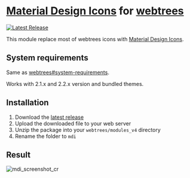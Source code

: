 # [Material Design Icons](https://materialdesignicons.com/) for [webtrees](https://www.webtrees.net/)

[![Latest Release](https://img.shields.io/github/release/UksusoFF/webtrees-mdi.svg)](https://github.com/UksusoFF/webtrees-mdi/releases/latest)

This module replace most of webtrees icons with [Material Design Icons](https://materialdesignicons.com/).

## System requirements
Same as [webtrees#system-requirements](https://github.com/fisharebest/webtrees#system-requirements).

Works with 2.1.x and 2.2.x version and bundled themes.

## Installation
1. Download the [latest release](https://github.com/UksusoFF/webtrees-mdi/releases/latest)
1. Upload the downloaded file to your web server
1. Unzip the package into your `webtrees/modules_v4` directory
1. Rename the folder to `mdi`

## Result
![mdi_screenshot_cr](https://user-images.githubusercontent.com/1931442/72174304-da8d0a80-33f2-11ea-9fd4-9e42c3b727a3.png)
